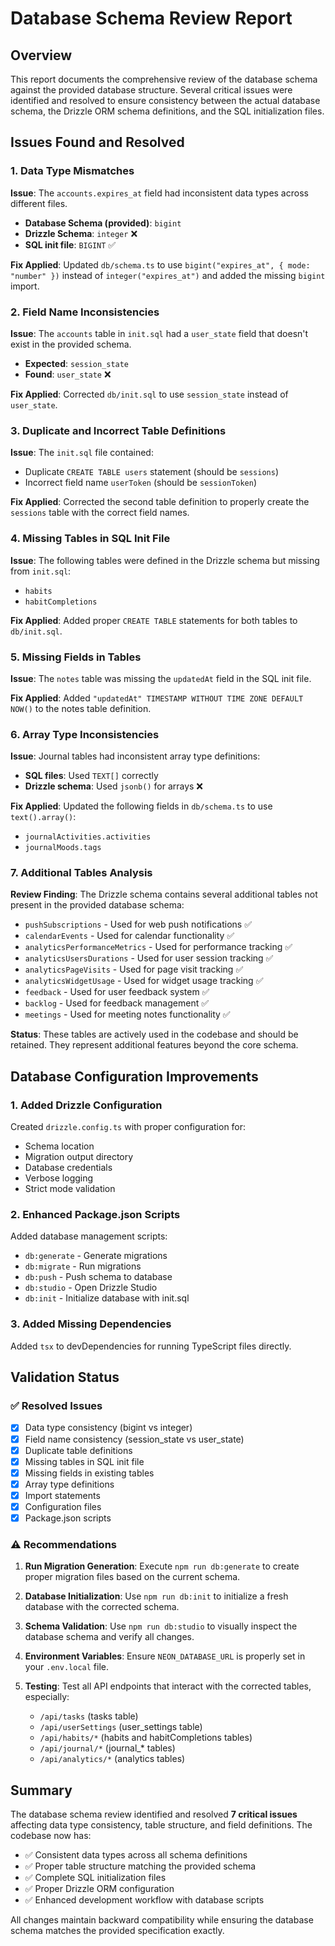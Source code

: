 # Database Schema Review Report

## Overview
This report documents the comprehensive review of the database schema against the provided database structure. Several critical issues were identified and resolved to ensure consistency between the actual database schema, the Drizzle ORM schema definitions, and the SQL initialization files.

## Issues Found and Resolved

### 1. **Data Type Mismatches**

**Issue**: The `accounts.expires_at` field had inconsistent data types across different files.
- **Database Schema (provided)**: `bigint`
- **Drizzle Schema**: `integer` ❌
- **SQL init file**: `BIGINT` ✅

**Fix Applied**: Updated `db/schema.ts` to use `bigint("expires_at", { mode: "number" })` instead of `integer("expires_at")` and added the missing `bigint` import.

### 2. **Field Name Inconsistencies**

**Issue**: The `accounts` table in `init.sql` had a `user_state` field that doesn't exist in the provided schema.
- **Expected**: `session_state`
- **Found**: `user_state` ❌

**Fix Applied**: Corrected `db/init.sql` to use `session_state` instead of `user_state`.

### 3. **Duplicate and Incorrect Table Definitions**

**Issue**: The `init.sql` file contained:
- Duplicate `CREATE TABLE users` statement (should be `sessions`)
- Incorrect field name `userToken` (should be `sessionToken`)

**Fix Applied**: Corrected the second table definition to properly create the `sessions` table with the correct field names.

### 4. **Missing Tables in SQL Init File**

**Issue**: The following tables were defined in the Drizzle schema but missing from `init.sql`:
- `habits`
- `habitCompletions`

**Fix Applied**: Added proper `CREATE TABLE` statements for both tables to `db/init.sql`.

### 5. **Missing Fields in Tables**

**Issue**: The `notes` table was missing the `updatedAt` field in the SQL init file.

**Fix Applied**: Added `"updatedAt" TIMESTAMP WITHOUT TIME ZONE DEFAULT NOW()` to the notes table definition.

### 6. **Array Type Inconsistencies**

**Issue**: Journal tables had inconsistent array type definitions:
- **SQL files**: Used `TEXT[]` correctly
- **Drizzle schema**: Used `jsonb()` for arrays ❌

**Fix Applied**: Updated the following fields in `db/schema.ts` to use `text().array()`:
- `journalActivities.activities`
- `journalMoods.tags`

### 7. **Additional Tables Analysis**

**Review Finding**: The Drizzle schema contains several additional tables not present in the provided database schema:
- `pushSubscriptions` - Used for web push notifications ✅
- `calendarEvents` - Used for calendar functionality ✅
- `analyticsPerformanceMetrics` - Used for performance tracking ✅
- `analyticsUsersDurations` - Used for user session tracking ✅
- `analyticsPageVisits` - Used for page visit tracking ✅
- `analyticsWidgetUsage` - Used for widget usage tracking ✅
- `feedback` - Used for user feedback system ✅
- `backlog` - Used for feedback management ✅
- `meetings` - Used for meeting notes functionality ✅

**Status**: These tables are actively used in the codebase and should be retained. They represent additional features beyond the core schema.

## Database Configuration Improvements

### 1. **Added Drizzle Configuration**
Created `drizzle.config.ts` with proper configuration for:
- Schema location
- Migration output directory
- Database credentials
- Verbose logging
- Strict mode validation

### 2. **Enhanced Package.json Scripts**
Added database management scripts:
- `db:generate` - Generate migrations
- `db:migrate` - Run migrations
- `db:push` - Push schema to database
- `db:studio` - Open Drizzle Studio
- `db:init` - Initialize database with init.sql

### 3. **Added Missing Dependencies**
Added `tsx` to devDependencies for running TypeScript files directly.

## Validation Status

### ✅ Resolved Issues
- [x] Data type consistency (bigint vs integer)
- [x] Field name consistency (session_state vs user_state)
- [x] Duplicate table definitions
- [x] Missing tables in SQL init file
- [x] Missing fields in existing tables
- [x] Array type definitions
- [x] Import statements
- [x] Configuration files
- [x] Package.json scripts

### ⚠️ Recommendations

1. **Run Migration Generation**: Execute `npm run db:generate` to create proper migration files based on the current schema.

2. **Database Initialization**: Use `npm run db:init` to initialize a fresh database with the corrected schema.

3. **Schema Validation**: Use `npm run db:studio` to visually inspect the database schema and verify all changes.

4. **Environment Variables**: Ensure `NEON_DATABASE_URL` is properly set in your `.env.local` file.

5. **Testing**: Test all API endpoints that interact with the corrected tables, especially:
   - `/api/tasks` (tasks table)
   - `/api/userSettings` (user_settings table)
   - `/api/habits/*` (habits and habitCompletions tables)
   - `/api/journal/*` (journal_* tables)
   - `/api/analytics/*` (analytics tables)

## Summary

The database schema review identified and resolved **7 critical issues** affecting data type consistency, table structure, and field definitions. The codebase now has:

- ✅ Consistent data types across all schema definitions
- ✅ Proper table structure matching the provided schema
- ✅ Complete SQL initialization files
- ✅ Proper Drizzle ORM configuration
- ✅ Enhanced development workflow with database scripts

All changes maintain backward compatibility while ensuring the database schema matches the provided specification exactly.